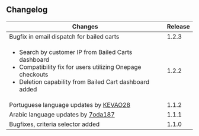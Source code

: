 ## Changelog ##

| Changes | Release |
| -- | -- |
| Bugfix in email dispatch for bailed carts | 1.2.3 |
| <ul><li>Search by customer IP from Bailed Carts dashboard</li><li>Compatibility fix for users utilizing Onepage  checkouts</li><li>Deletion capability from Bailed Cart dashboard added</li></ul> | 1.2.2 |
| Portuguese language updates by [KEVAO28](https://github.com/KEVAO28) | 1.1.2 |
| Arabic language updates by [7oda187](https://github.com/7oda187) | 1.1.1 |
| Bugfixes, criteria selector added | 1.1.0 |
